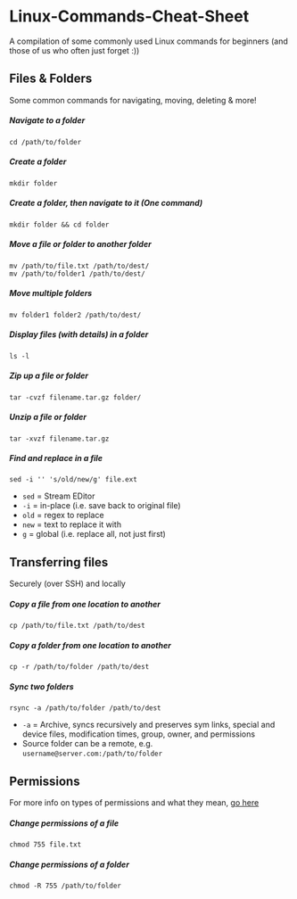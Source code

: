 Linux-Commands-Cheat-Sheet
==========================

A compilation of some commonly used Linux commands for beginners (and those of us who often just forget :))

Files & Folders
----------------

Some common commands for navigating, moving, deleting & more!

##### Navigate to a folder
	cd /path/to/folder

#####  Create a folder
	mkdir folder

#####  Create a folder, then navigate to it (One command)
	mkdir folder && cd folder

#####  Move a file or folder to another folder
	mv /path/to/file.txt /path/to/dest/
	mv /path/to/folder1 /path/to/dest/

#####  Move multiple folders
	mv folder1 folder2 /path/to/dest/

##### Display files (with details) in a folder
	ls -l

#####  Zip up a file or folder
	tar -cvzf filename.tar.gz folder/

#####  Unzip a file or folder
	tar -xvzf filename.tar.gz

#####  Find and replace in a file
	sed -i '' 's/old/new/g' file.ext

- `sed` = Stream EDitor
- `-i` = in-place (i.e. save back to original file)
- `old` = regex to replace
- `new` = text to replace it with
- `g` = global (i.e. replace all, not just first)


Transferring files
----------------

Securely (over SSH) and locally

#####  Copy a file from one location to another
	cp /path/to/file.txt /path/to/dest

#####  Copy a folder from one location to another
	cp -r /path/to/folder /path/to/dest

#####  Sync two folders
	rsync -a /path/to/folder /path/to/dest

- `-a` = Archive, syncs recursively and preserves sym links, special and device files, modification times, group, owner, and permissions
- Source folder can be a remote, e.g. `username@server.com:/path/to/folder`




Permissions
----------------

For more info on types of permissions and what they mean, [go here](http://en.wikipedia.org/wiki/Chmod "Title")

#####  Change permissions of a file
	chmod 755 file.txt

#####  Change permissions of a folder
	chmod -R 755 /path/to/folder







